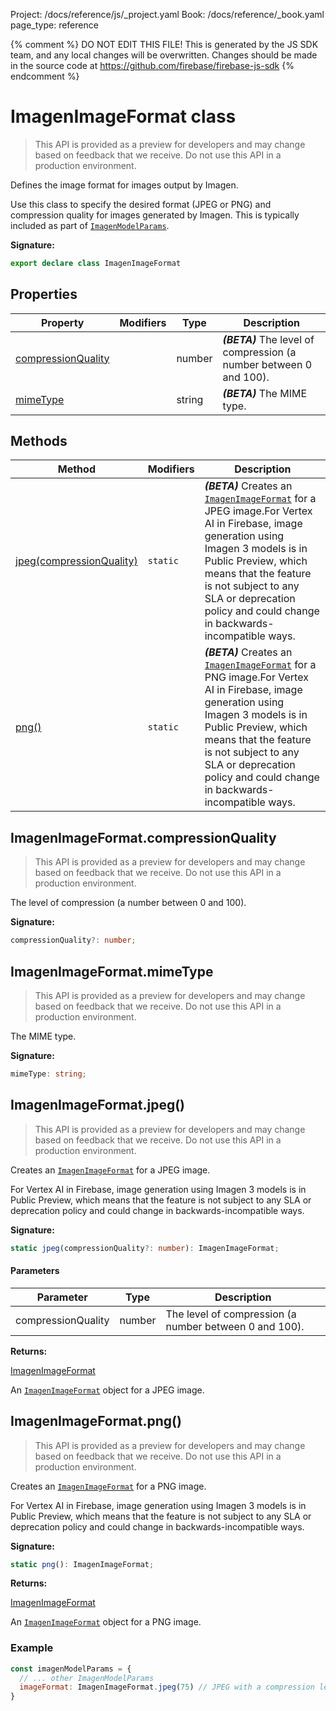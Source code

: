 Project: /docs/reference/js/_project.yaml
Book: /docs/reference/_book.yaml
page_type: reference

{% comment %}
DO NOT EDIT THIS FILE!
This is generated by the JS SDK team, and any local changes will be
overwritten. Changes should be made in the source code at
https://github.com/firebase/firebase-js-sdk
{% endcomment %}

# ImagenImageFormat class
> This API is provided as a preview for developers and may change based on feedback that we receive. Do not use this API in a production environment.
> 

Defines the image format for images output by Imagen.

Use this class to specify the desired format (JPEG or PNG) and compression quality for images generated by Imagen. This is typically included as part of <code>[ImagenModelParams](./vertexai.imagenmodelparams.md#imagenmodelparams_interface)</code>.

<b>Signature:</b>

```typescript
export declare class ImagenImageFormat 
```

## Properties

|  Property | Modifiers | Type | Description |
|  --- | --- | --- | --- |
|  [compressionQuality](./vertexai.imagenimageformat.md#imagenimageformatcompressionquality) |  | number | <b><i>(BETA)</i></b> The level of compression (a number between 0 and 100). |
|  [mimeType](./vertexai.imagenimageformat.md#imagenimageformatmimetype) |  | string | <b><i>(BETA)</i></b> The MIME type. |

## Methods

|  Method | Modifiers | Description |
|  --- | --- | --- |
|  [jpeg(compressionQuality)](./vertexai.imagenimageformat.md#imagenimageformatjpeg) | <code>static</code> | <b><i>(BETA)</i></b> Creates an <code>[ImagenImageFormat](./vertexai.imagenimageformat.md#imagenimageformat_class)</code> for a JPEG image.<!-- -->For Vertex AI in Firebase, image generation using Imagen 3 models is in Public Preview, which means that the feature is not subject to any SLA or deprecation policy and could change in backwards-incompatible ways. |
|  [png()](./vertexai.imagenimageformat.md#imagenimageformatpng) | <code>static</code> | <b><i>(BETA)</i></b> Creates an <code>[ImagenImageFormat](./vertexai.imagenimageformat.md#imagenimageformat_class)</code> for a PNG image.<!-- -->For Vertex AI in Firebase, image generation using Imagen 3 models is in Public Preview, which means that the feature is not subject to any SLA or deprecation policy and could change in backwards-incompatible ways. |

## ImagenImageFormat.compressionQuality

> This API is provided as a preview for developers and may change based on feedback that we receive. Do not use this API in a production environment.
> 

The level of compression (a number between 0 and 100).

<b>Signature:</b>

```typescript
compressionQuality?: number;
```

## ImagenImageFormat.mimeType

> This API is provided as a preview for developers and may change based on feedback that we receive. Do not use this API in a production environment.
> 

The MIME type.

<b>Signature:</b>

```typescript
mimeType: string;
```

## ImagenImageFormat.jpeg()

> This API is provided as a preview for developers and may change based on feedback that we receive. Do not use this API in a production environment.
> 

Creates an <code>[ImagenImageFormat](./vertexai.imagenimageformat.md#imagenimageformat_class)</code> for a JPEG image.

For Vertex AI in Firebase, image generation using Imagen 3 models is in Public Preview, which means that the feature is not subject to any SLA or deprecation policy and could change in backwards-incompatible ways.

<b>Signature:</b>

```typescript
static jpeg(compressionQuality?: number): ImagenImageFormat;
```

#### Parameters

|  Parameter | Type | Description |
|  --- | --- | --- |
|  compressionQuality | number | The level of compression (a number between 0 and 100). |

<b>Returns:</b>

[ImagenImageFormat](./vertexai.imagenimageformat.md#imagenimageformat_class)

An <code>[ImagenImageFormat](./vertexai.imagenimageformat.md#imagenimageformat_class)</code> object for a JPEG image.

## ImagenImageFormat.png()

> This API is provided as a preview for developers and may change based on feedback that we receive. Do not use this API in a production environment.
> 

Creates an <code>[ImagenImageFormat](./vertexai.imagenimageformat.md#imagenimageformat_class)</code> for a PNG image.

For Vertex AI in Firebase, image generation using Imagen 3 models is in Public Preview, which means that the feature is not subject to any SLA or deprecation policy and could change in backwards-incompatible ways.

<b>Signature:</b>

```typescript
static png(): ImagenImageFormat;
```
<b>Returns:</b>

[ImagenImageFormat](./vertexai.imagenimageformat.md#imagenimageformat_class)

An <code>[ImagenImageFormat](./vertexai.imagenimageformat.md#imagenimageformat_class)</code> object for a PNG image.

### Example


```javascript
const imagenModelParams = {
  // ... other ImagenModelParams
  imageFormat: ImagenImageFormat.jpeg(75) // JPEG with a compression level of 75.
}

```

